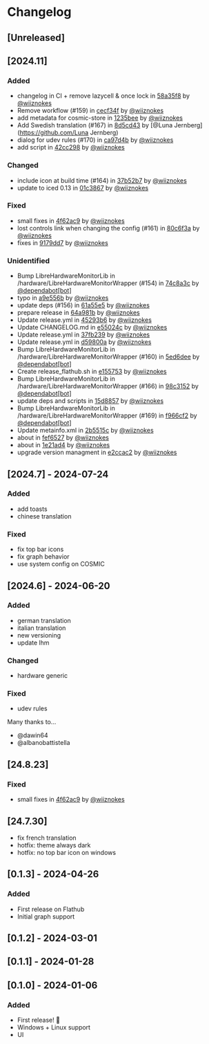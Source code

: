 # Changelog

## [Unreleased]

## [2024.11]

### Added

- changelog in CI + remove lazycell & once lock in [58a35f8](https://github.com/wiiznokes/fan-control/commit/58a35f8bd6b1f5ae54195c8bc602b2fba112ad7d) by [@wiiznokes](https://github.com/wiiznokes)
- Remove workflow (#159) in [cecf34f](https://github.com/wiiznokes/fan-control/commit/cecf34f88080f7cec001e36717d73d9a02140a24) by [@wiiznokes](https://github.com/wiiznokes)
- add metadata for cosmic-store in [1235bee](https://github.com/wiiznokes/fan-control/commit/1235bee27ff39df0b8d81a995029ac7a14de99c7) by [@wiiznokes](https://github.com/wiiznokes)
- Add Swedish translation (#167) in [8d5cd43](https://github.com/wiiznokes/fan-control/commit/8d5cd43449185b074efd0adc4e58e9b68bbc11e3) by [@Luna Jernberg](https://github.com/Luna Jernberg)
- dialog for udev rules (#170) in [ca97d4b](https://github.com/wiiznokes/fan-control/commit/ca97d4ba5d84112ae31ded7b0428aeafb80fa464) by [@wiiznokes](https://github.com/wiiznokes)
- add script in [42cc298](https://github.com/wiiznokes/fan-control/commit/42cc298447b8b2595d2a3696627d1a1659091db6) by [@wiiznokes](https://github.com/wiiznokes)

### Changed

- include icon at build time (#164) in [37b52b7](https://github.com/wiiznokes/fan-control/commit/37b52b7399326719a5bed134df3368f97a10d31a) by [@wiiznokes](https://github.com/wiiznokes)
- update to iced 0.13 in [01c3867](https://github.com/wiiznokes/fan-control/commit/01c386794265dd3d8487013c0cdf7ad9111c5c9b) by [@wiiznokes](https://github.com/wiiznokes)

### Fixed

- small fixes in [4f62ac9](https://github.com/wiiznokes/fan-control/commit/4f62ac958d496ddb8b553019ecab0e5644c4c372) by [@wiiznokes](https://github.com/wiiznokes)
- lost controls link when changing the config (#161) in [80c6f3a](https://github.com/wiiznokes/fan-control/commit/80c6f3aa0f57142ed05cc37aa0000c6b99011e08) by [@wiiznokes](https://github.com/wiiznokes)
- fixes in [9179dd7](https://github.com/wiiznokes/fan-control/commit/9179dd7ba4472d34b30fa40a10385c038b70deb9) by [@wiiznokes](https://github.com/wiiznokes)

### Unidentified

- Bump LibreHardwareMonitorLib in /hardware/LibreHardwareMonitorWrapper (#154) in [74c8a3c](https://github.com/wiiznokes/fan-control/commit/74c8a3ca47cdc38f09bbd156516fd41969310a17) by [@dependabot[bot]](https://github.com/dependabot[bot])
- typo in [a9e556b](https://github.com/wiiznokes/fan-control/commit/a9e556baadd53810aa53fee51a4254b35c050e7c) by [@wiiznokes](https://github.com/wiiznokes)
- update deps (#156) in [61a55e5](https://github.com/wiiznokes/fan-control/commit/61a55e55182961184f4610aca3efb0683e5b8541) by [@wiiznokes](https://github.com/wiiznokes)
- prepare release in [64a981b](https://github.com/wiiznokes/fan-control/commit/64a981bf3f2b0cbd87591fc7aa030468e414bb94) by [@wiiznokes](https://github.com/wiiznokes)
- Update release.yml in [45293b6](https://github.com/wiiznokes/fan-control/commit/45293b646d0f986863ab9c0ef2e2eb0393d34da2) by [@wiiznokes](https://github.com/wiiznokes)
- Update CHANGELOG.md in [e55024c](https://github.com/wiiznokes/fan-control/commit/e55024c1411945b275dd334e9d75e9534e1cba85) by [@wiiznokes](https://github.com/wiiznokes)
- Update release.yml in [37fb239](https://github.com/wiiznokes/fan-control/commit/37fb2391c9b218d3271b194ac1871fc265e603ce) by [@wiiznokes](https://github.com/wiiznokes)
- Update release.yml in [d59800a](https://github.com/wiiznokes/fan-control/commit/d59800abb86cd409d6685112ebcebf8f67b5e6c7) by [@wiiznokes](https://github.com/wiiznokes)
- Bump LibreHardwareMonitorLib in /hardware/LibreHardwareMonitorWrapper (#160) in [5ed6dee](https://github.com/wiiznokes/fan-control/commit/5ed6dee7c1b831c1817b6583bebd65bf1b47eac7) by [@dependabot[bot]](https://github.com/dependabot[bot])
- Create release_flathub.sh in [e155753](https://github.com/wiiznokes/fan-control/commit/e1557530f18b0691663f9052e566973233758d75) by [@wiiznokes](https://github.com/wiiznokes)
- Bump LibreHardwareMonitorLib in /hardware/LibreHardwareMonitorWrapper (#166) in [98c3152](https://github.com/wiiznokes/fan-control/commit/98c31529a25d729147962b97564343175825cbe9) by [@dependabot[bot]](https://github.com/dependabot[bot])
- update deps and scripts in [15d8857](https://github.com/wiiznokes/fan-control/commit/15d88573fbb18effc516fe6cc17cd67eeda2204d) by [@wiiznokes](https://github.com/wiiznokes)
- Bump LibreHardwareMonitorLib in /hardware/LibreHardwareMonitorWrapper (#169) in [f966cf2](https://github.com/wiiznokes/fan-control/commit/f966cf2e11f222818ce812e909f4ffbe56696116) by [@dependabot[bot]](https://github.com/dependabot[bot])
- Update metainfo.xml in [2b5515c](https://github.com/wiiznokes/fan-control/commit/2b5515cee8e883f6c3f8d5853b8978015fc7b6f6) by [@wiiznokes](https://github.com/wiiznokes)
- about in [fef6527](https://github.com/wiiznokes/fan-control/commit/fef6527a4625fe89a2dec8bce4432c7462a5600d) by [@wiiznokes](https://github.com/wiiznokes)
- about in [1e21ad4](https://github.com/wiiznokes/fan-control/commit/1e21ad45aa1b4348a44475878943b6e8544e2a01) by [@wiiznokes](https://github.com/wiiznokes)
- upgrade version managment in [e2ccac2](https://github.com/wiiznokes/fan-control/commit/e2ccac2a6d8797cf21ee2182bf51b9ae43e1c2c8) by [@wiiznokes](https://github.com/wiiznokes)

## [2024.7] - 2024-07-24

### Added

- add toasts
- chinese translation

### Fixed

- fix top bar icons
- fix graph behavior
- use system config on COSMIC

## [2024.6] - 2024-06-20

### Added

- german translation
- italian translation
- new versioning
- update lhm

### Changed

- hardware generic

### Fixed

- udev rules

Many thanks to...

- @dawin64
- @albanobattistella

## [24.8.23]

### Fixed

- small fixes in [4f62ac9](https://github.com/wiiznokes/changelog-generator/commit/4f62ac958d496ddb8b553019ecab0e5644c4c372) by [@wiiznokes](https://github.com/wiiznokes)

## [24.7.30]

- fix french translation
- hotfix: theme always dark
- hotfix: no top bar icon on windows

## [0.1.3] - 2024-04-26

### Added

- First release on Flathub
- Initial graph support

## [0.1.2] - 2024-03-01

## [0.1.1] - 2024-01-28

## [0.1.0] - 2024-01-06

### Added

- First release! :tada:
- Windows + Linux support
- UI
